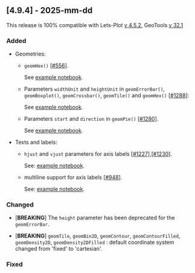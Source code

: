 ## [4.9.4] - 2025-mm-dd

This release is 100% compatible with Lets-Plot [v 4.5.2](https://github.com/JetBrains/lets-plot/releases/tag/v4.5.2),
GeoTools [v 32.1](https://github.com/geotools/geotools/releases/tag/32.0)

### Added

- Geometries:
  - `geomHex()` [[#556](https://github.com/JetBrains/lets-plot/issues/556)].

    See [example notebook](https://nbviewer.org/github/JetBrains/lets-plot-kotlin/blob/master/docs/examples/jupyter-notebooks/f-4.10.0/geom_hex.ipynb).

  - Parameters `widthUnit` and `heightUnit` in `geomErrorBar()`, `geomBoxplot()`, `geomCrossbar()`, `geomTile()` and `geomHex()` [[#1288](https://github.com/JetBrains/lets-plot/issues/1288)]:

    See [example notebook](https://nbviewer.org/github/JetBrains/lets-plot-kotlin/blob/master/docs/examples/jupyter-notebooks/f-4.10.0/param_width_unit.ipynb).

  - Parameters `start` and `direction` in `geomPie()` [[#1280](https://github.com/JetBrains/lets-plot/issues/1280)].  

    See [example notebook](https://nbviewer.org/github/JetBrains/lets-plot-kotlin/blob/master/docs/examples/jupyter-notebooks/f-4.10.0/geom_pie_params.ipynb).

- Texts and labels:
  - `hjust` and `vjust` parameters for axis labels [[#1227](https://github.com/JetBrains/lets-plot/issues/1227)],[[#1230](https://github.com/JetBrains/lets-plot/issues/1230)].

    See: [example notebook](https://nbviewer.org/github/JetBrains/lets-plot-kotlin/master/docs/examples/jupyter-notebooks/f-4.10.0/axis_label_justification.ipynb).
  
  - multiline support for axis labels [[#948](https://github.com/JetBrains/lets-plot/issues/948)].

    See: [example notebook](https://nbviewer.org/github/JetBrains/lets-plot-kotlin/master/docs/examples/jupyter-notebooks/f-4.10.0/multiline_axis_labels.ipynb).

### Changed

- [**BREAKING**] The `height` parameter has been deprecated for the `geomErrorBar`.

- [**BREAKING**] `geomTile`, `geomBin2D`, `geomContour`, `geomContourFilled`, `geomDensity2D`, `geomDensity2DFilled` : default coordinate system changed from 'fixed' to 'cartesian'.

### Fixed
